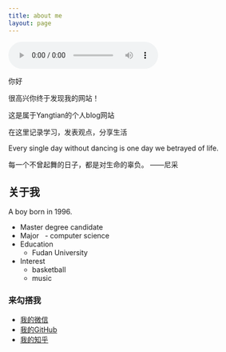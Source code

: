 ```yaml
---
title: about me
layout: page
---
```






<audio id="audio" controls="controls" autoplay="autoplay" preload="auto" loop="loop">
      <source id="mp3" src="https://Yangtianblog.github.io/24268288c44aa0171260bb17f30bfbaa.mp3"><h5>我很好听</h5>
</audio>
 
 
 你好

 很高兴你终于发现我的网站！

 这是属于Yangtian的个人blog网站
 
 在这里记录学习，发表观点，分享生活
 
 Every single day without dancing is one day we betrayed of life.
  
 每一个不曾起舞的日子，都是对生命的辜负。                   ——尼采
 

 <h2>关于我</h2>
  
  A  boy born in 1996.
 
-  Master degree candidate
-  Major
   - computer science
-  Education
   - Fudan University
-  Interest
   - basketball
   - music


  <h3>来勾搭我</h3>
<div id="alert" style="width:100px;height:100px;margin:600 auto;position: absolute;display: none;background:url(https://github.com/Yangtiancoder/Yangtiancoder.github.io/blob/master/assets/images/wexin.jpg?raw=true) no-repeat;"></div>

* <i class="fa fa-weixin " aria-hidden="true"></i><a id="weixin" href="https://github.com/Yangtiancoder/Yangtiancoder.github.io/blob/master/assets/images/wexin.jpg?raw=true" target="_parent" shape="rect" title="Yangtian的微信"> 我的微信</a></div>
* <i class="fa fa-github " aria-hidden="true"></i><a href="https://github.com/Yangtianblog" target="_blank" title="Yangtian的github">  我的GitHub</a>
* <i class="fa fa-search " aria-hidden="true"></i><a href="https://www.zhihu.com/people/Yangtiancoder/activities" target="_blank" title="我的知乎">  我的知乎</a>

<script   src="https://code.jquery.com/jquery-3.3.1.min.js"   integrity="sha256-FgpCb/KJQlLNfOu91ta32o/NMZxltwRo8QtmkMRdAu8="   crossorigin="anonymous"></script>
<script>
	$("#weixin").on("click",function(){
		$("#alert").fadeOut();
	})
</script>
